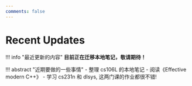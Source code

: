 ```yaml
---
comments: false
---
```


# Recent Updates

!!! info "最近更新的内容"
    **目前正在迁移本地笔记，敬请期待！**

!!! abstract "近期要做的一些事情"
    - 整理 cs106L 的本地笔记
    - 阅读《Effective modern C++》
    - 学习 cs231n 和 dlsys, 这两门课的作业都很不错!
